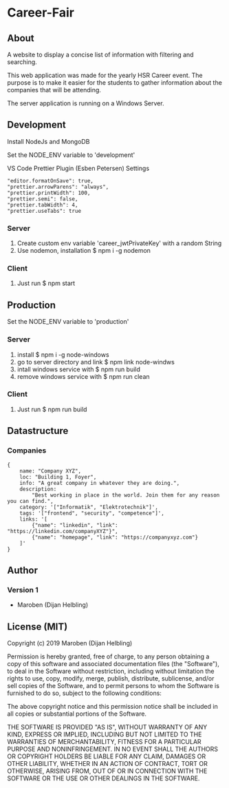 # Career-Fair

## About

A website to display a concise list of information with filtering and searching.

This web application was made for the yearly HSR Career event. The purpose is to make it easier for the students to gather information about the companies that will be attending.

The server application is running on a Windows Server.

## Development

Install NodeJs and MongoDB

Set the NODE_ENV variable to 'development'

VS Code Prettier Plugin (Esben Petersen) Settings

    "editor.formatOnSave": true,
    "prettier.arrowParens": "always",
    "prettier.printWidth": 100,
    "prettier.semi": false,
    "prettier.tabWidth": 4,
    "prettier.useTabs": true

### Server

1. Create custom env variable 'career_jwtPrivateKey' with a random String
2. Use nodemon, installation \$ npm i -g nodemon

### Client

1. Just run \$ npm start

## Production

Set the NODE_ENV variable to 'production'

### Server

1. install \$ npm i -g node-windows
2. go to server directory and link \$ npm link node-windws
3. intall windows service with \$ npm run build
4. remove windows service with \$ npm run clean

### Client

1. Just run \$ npm run build

## Datastructure

### Companies

    {
        name: "Company XYZ",
        loc: "Building 1, Foyer",
        info: "A great company in whatever they are doing.",
        description:
            "Best working in place in the world. Join them for any reason you can find.",
        category: '["Informatik", "Elektrotechnik"]',
        tags: '["frontend", "security", "competence"]',
        links: '[
            {"name": "linkedin", "link": "https://linkedin.com/companyXYZ"}",
            {"name": "homepage", "link": "https://companyxyz.com"}
        ]'
    }

## Author

### Version 1

-   Maroben (Dijan Helbling)

## License (MIT)

Copyright (c) 2019 Maroben (Dijan Helbling)

Permission is hereby granted, free of charge, to any person obtaining a copy
of this software and associated documentation files (the "Software"), to deal
in the Software without restriction, including without limitation the rights
to use, copy, modify, merge, publish, distribute, sublicense, and/or sell
copies of the Software, and to permit persons to whom the Software is
furnished to do so, subject to the following conditions:

The above copyright notice and this permission notice shall be included in all
copies or substantial portions of the Software.

THE SOFTWARE IS PROVIDED "AS IS", WITHOUT WARRANTY OF ANY KIND, EXPRESS OR
IMPLIED, INCLUDING BUT NOT LIMITED TO THE WARRANTIES OF MERCHANTABILITY,
FITNESS FOR A PARTICULAR PURPOSE AND NONINFRINGEMENT. IN NO EVENT SHALL THE
AUTHORS OR COPYRIGHT HOLDERS BE LIABLE FOR ANY CLAIM, DAMAGES OR OTHER
LIABILITY, WHETHER IN AN ACTION OF CONTRACT, TORT OR OTHERWISE, ARISING FROM,
OUT OF OR IN CONNECTION WITH THE SOFTWARE OR THE USE OR OTHER DEALINGS IN THE
SOFTWARE.
